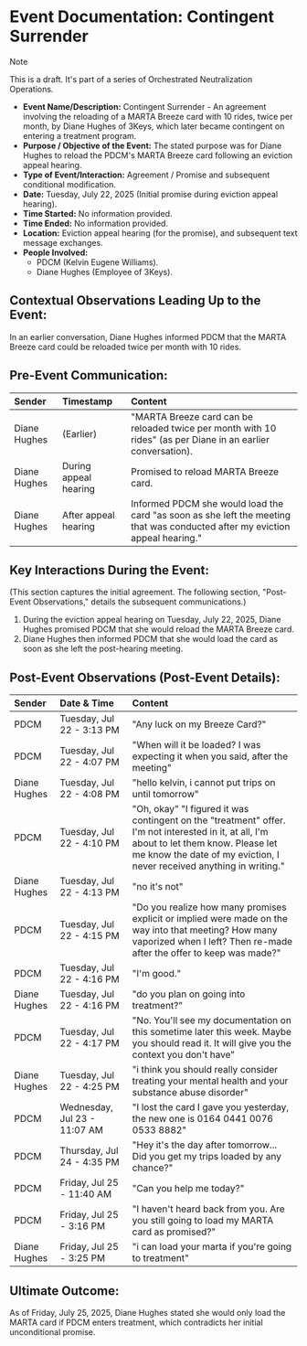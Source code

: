 # Event Documentation: Contingent Surrender

> [!NOTE]
> This is a draft.  It's part of a series of Orchestrated Neutralization Operations.

* **Event Name/Description:** Contingent Surrender - An agreement involving the reloading of a MARTA Breeze card with 10 rides, twice per month, by Diane Hughes of 3Keys, which later became contingent on entering a treatment program.
* **Purpose / Objective of the Event:** The stated purpose was for Diane Hughes to reload the PDCM's MARTA Breeze card following an eviction appeal hearing.
* **Type of Event/Interaction:** Agreement / Promise and subsequent conditional modification.
* **Date:** Tuesday, July 22, 2025 (Initial promise during eviction appeal hearing).
* **Time Started:** No information provided.
* **Time Ended:** No information provided.
* **Location:** Eviction appeal hearing (for the promise), and subsequent text message exchanges.
* **People Involved:**
    * PDCM (Kelvin Eugene Williams).
    * Diane Hughes (Employee of 3Keys).

## Contextual Observations Leading Up to the Event:

In an earlier conversation, Diane Hughes informed PDCM that the MARTA Breeze card could be reloaded twice per month with 10 rides.

## Pre-Event Communication:

| Sender       | Timestamp         | Content                                                                                                       |
| :----------- | :---------------- | :------------------------------------------------------------------------------------------------------------ |
| Diane Hughes | (Earlier)         | "MARTA Breeze card can be reloaded twice per month with 10 rides" (as per Diane in an earlier conversation). |
| Diane Hughes | During appeal hearing | Promised to reload MARTA Breeze card.                                                                          |
| Diane Hughes | After appeal hearing | Informed PDCM she would load the card "as soon as she left the meeting that was conducted after my eviction appeal hearing." |

## Key Interactions During the Event:

(This section captures the initial agreement. The following section, "Post-Event Observations," details the subsequent communications.)

1.  During the eviction appeal hearing on Tuesday, July 22, 2025, Diane Hughes promised PDCM that she would reload the MARTA Breeze card.
2.  Diane Hughes then informed PDCM that she would load the card as soon as she left the post-hearing meeting.

## Post-Event Observations (Post-Event Details):

| Sender       | Date & Time              | Content                                                                                                                                                                                                                                                                                                                                                                                                                                                                                                                                                                                                                                                                                                                                                                                                                                                                                                                                                                                                                                             |
| :----------- | :----------------------- | :---------------------------------------------------------------------------------------------------------------------------------------------------------------------------------------------------------------------------------------------------------------------------------------------------------------------------------------------------------------------------------------------------------------------------------------------------------------------------------------------------------------------------------------------------------------------------------------------------------------------------------------------------------------------------------------------------------------------------------------------------------------------------------------------------------------------------------------------------------------------------------------------------------------------------------------------------------------------------------------------------------------------------------- |
| PDCM         | Tuesday, Jul 22 - 3:13 PM | "Any luck on my Breeze Card?"                                                                                                                                                                                                                                                                                                                                                                                                                                                                                                                                                                                                                                                                                                                                                                                                                                                                                                                                                                                                                   |
| PDCM         | Tuesday, Jul 22 - 4:07 PM | "When will it be loaded? I was expecting it when you said, after the meeting"                                                                                                                                                                                                                                                                                                                                                                                                                                                                                                                                                                                                                                                                                                                                                                                                                                                                                                                                                                   |
| Diane Hughes | Tuesday, Jul 22 - 4:08 PM | "hello kelvin, i cannot put trips on until tomorrow"                                                                                                                                                                                                                                                                                                                                                                                                                                                                                                                                                                                                                                                                                                                                                                                                                                                                                                                                                                                           |
| PDCM         | Tuesday, Jul 22 - 4:10 PM | "Oh, okay" "I figured it was contingent on the "treatment" offer. I'm not interested in it, at all, I'm about to let them know. Please let me know the date of my eviction, I never received anything in writing."                                                                                                                                                                                                                                                                                                                                                                                                                                                                                                                                                                                                                                                                                                                                                                                                                                      |
| Diane Hughes | Tuesday, Jul 22 - 4:13 PM | "no it's not"                                                                                                                                                                                                                                                                                                                                                                                                                                                                                                                                                                                                                                                                                                                                                                                                                                                                                                                                                                                                                                  |
| PDCM         | Tuesday, Jul 22 - 4:15 PM | "Do you realize how many promises explicit or implied were made on the way into that meeting? How many vaporized when I left? Then re-made after the offer to keep was made?"                                                                                                                                                                                                                                                                                                                                                                                                                                                                                                                                                                                                                                                                                                                                                                                                                                                                 |
| PDCM         | Tuesday, Jul 22 - 4:16 PM | "I'm good."                                                                                                                                                                                                                                                                                                                                                                                                                                                                                                                                                                                                                                                                                                                                                                                                                                                                                                                                                                                                                                     |
| Diane Hughes | Tuesday, Jul 22 - 4:16 PM | "do you plan on going into treatment?"                                                                                                                                                                                                                                                                                                                                                                                                                                                                                                                                                                                                                                                                                                                                                                                                                                                                                                                                                                                                          |
| PDCM         | Tuesday, Jul 22 - 4:17 PM | "No. You'll see my documentation on this sometime later this week. Maybe you should read it. It will give you the context you don't have"                                                                                                                                                                                                                                                                                                                                                                                                                                                                                                                                                                                                                                                                                                                                                                                                                                                                                                          |
| Diane Hughes | Tuesday, Jul 22 - 4:25 PM | "i think you should really consider treating your mental health and your substance abuse disorder"                                                                                                                                                                                                                                                                                                                                                                                                                                                                                                                                                                                                                                                                                                                                                                                                                                                                                                                                                |
| PDCM         | Wednesday, Jul 23 - 11:07 AM | "I lost the card I gave you yesterday, the new one is 0164 0441 0076 0533 8882"                                                                                                                                                                                                                                                                                                                                                                                                                                                                                                                                                                                                                                                                                                                                                                                                                                                                                                                                                              |
| PDCM         | Thursday, Jul 24 - 4:35 PM | "Hey it's the day after tomorrow... Did you get my trips loaded by any chance?"                                                                                                                                                                                                                                                                                                                                                                                                                                                                                                                                                                                                                                                                                                                                                                                                                                                                                                                                                               |
| PDCM         | Friday, Jul 25 - 11:40 AM   | "Can you help me today?"                                                                                                                                                                                                                                                                                                                                                                                                                                                                                                                                                                                                                                                                                                                                                                                                                                                                                                                                                                                                                       |
| PDCM         | Friday, Jul 25 - 3:16 PM   | "I haven't heard back from you. Are you still going to load my MARTA card as promised?"                                                                                                                                                                                                                                                                                                                                                                                                                                                                                                                                                                                                                                                                                                                                                                                                                                                                                                                                                       |
| Diane Hughes | Friday, Jul 25 - 3:25 PM   | "i can load your marta if you're going to treatment"                                                                                                                                                                                                                                                                                                                                                                                                                                                                                                                                                                                                                                                                                                                                                                                                                                                                                                                                                                                           |

## Ultimate Outcome:

As of Friday, July 25, 2025, Diane Hughes stated she would only load the MARTA card if PDCM enters treatment, which contradicts her initial unconditional promise.
